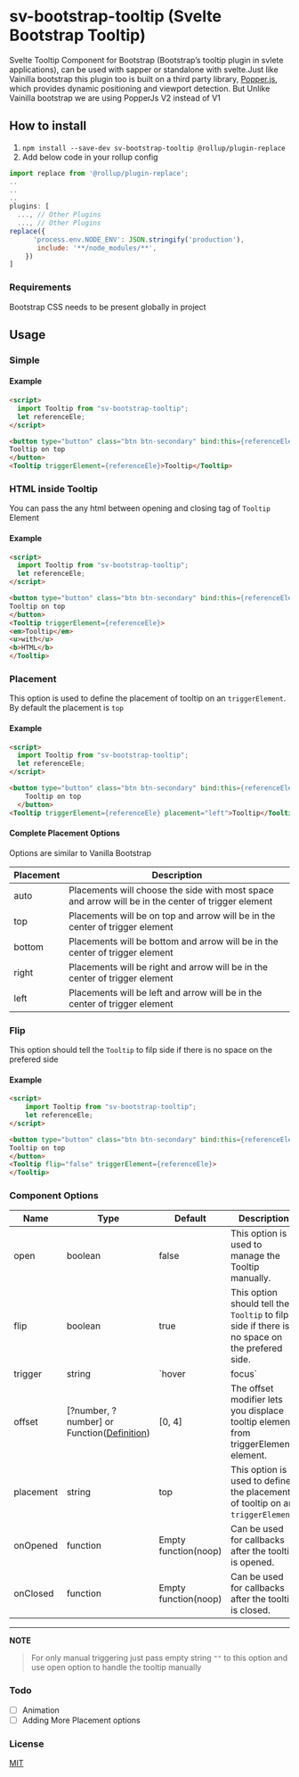 # sv-bootstrap-tooltip (Svelte Bootstrap Tooltip)
Svelte Tooltip Component for Bootstrap (Bootstrap’s tooltip plugin in svlete applications), can be used with sapper or standalone with svelte.Just like Vainilla bootstrap this plugin too is built on a third party library, [Popper.js](https://popper.js.org/), which provides dynamic positioning and viewport detection. But Unlike Vainilla bootstrap we are using PopperJs V2 instead of V1

## How to install
1. ```npm install --save-dev sv-bootstrap-tooltip @rollup/plugin-replace```
2. Add below code in your rollup config

```js
import replace from '@rollup/plugin-replace';
..
..
..
plugins: [
  ..., // Other Plugins
  ..., // Other Plugins
replace({
	  'process.env.NODE_ENV': JSON.stringify('production'),
	   include: '**/node_modules/**',
    })
]
```

### Requirements
Bootstrap CSS needs to be present globally in project

## Usage

### Simple

#### Example

```html
<script>
  import Tooltip from "sv-bootstrap-tooltip";
  let referenceEle;
</script>

<button type="button" class="btn btn-secondary" bind:this={referenceEle}>
Tooltip on top
</button>
<Tooltip triggerElement={referenceEle}>Tooltip</Tooltip>

```

### HTML inside Tooltip

You can pass the any html between opening and closing tag of `Tooltip` Element

#### Example

```html
<script>
  import Tooltip from "sv-bootstrap-tooltip";
  let referenceEle;
</script>

<button type="button" class="btn btn-secondary" bind:this={referenceEle}>
Tooltip on top
</button>
<Tooltip triggerElement={referenceEle}>
<em>Tooltip</em>
<u>with</u>
<b>HTML</b>
</Tooltip>
```

### Placement

This option is used to define the placement of tooltip on an `triggerElement`. By default the placement is `top`

#### Example

```html
<script>
  import Tooltip from "sv-bootstrap-tooltip";
  let referenceEle;
</script>

<button type="button" class="btn btn-secondary" bind:this={referenceEle}>
    Tooltip on top
  </button>
<Tooltip triggerElement={referenceEle} placement="left">Tooltip</Tooltip>
```

#### Complete Placement Options

Options are similar to Vanilla Bootstrap

|Placement|Description|
|--- |--- |
|auto|Placements will choose the side with most space and arrow will be in the center of trigger element|
|top|Placements will be on top and arrow will be in the center of trigger element|
|bottom|Placements will be bottom and arrow will be in the center of trigger element|
|right|Placements will be right and arrow will be in the center of trigger element|
|left|Placements will be left and arrow will be in the center of trigger element|

### Flip

This option should tell the `Tooltip` to filp side if there is no space on the prefered side

#### Example

```html
<script>
    import Tooltip from "sv-bootstrap-tooltip";
    let referenceEle;
</script>

<button type="button" class="btn btn-secondary" bind:this={referenceEle}>
Tooltip on top
</button>
<Tooltip flip="false" triggerElement={referenceEle}>
</Tooltip>
```


### Component Options


|Name|Type|Default|Description|
|--- |--- |--- |--- |
|open|boolean|false|This option is used to manage the Tooltip manually.|
|flip|boolean|true|This option should tell the `Tooltip` to filp side if there is no space on the prefered side.|
|trigger|string|`hover|focus`|How tooltip is triggered - `click|hover|focus`. You may pass multiple triggers; separate them with a `|`.
|offset|[?number, ?number] or Function([Definition](https://popper.js.org/docs/v2/modifiers/offset/#options))|[0, 4]|The offset modifier lets you displace tooltip element from triggerElement element.|
|placement|string|top|This option is used to define the placement of tooltip on an `triggerElement`.|
|onOpened|function|Empty function(noop)|Can be used for callbacks after the tooltip is opened.|
|onClosed|function|Empty function(noop)|Can be used for callbacks after the tooltip is closed.|

___
**NOTE**

> For only manual triggering just pass empty string `""` to this option and use open option to handle the tooltip manually

### Todo
- [ ] Animation
- [ ] Adding More Placement options

### License
[MIT](https://github.com/Sidd27/sv-bootstrap-tooltip/blob/master/LICENSE)